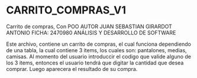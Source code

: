 # CARRITO_COMPRAS_V1
 Carrito de compras, Con POO
 AUTOR JUAN SEBASTIAN GIRARDOT ANTONIO
FICHA: 2470980 ANÁLISIS  Y DESARROLLO DE SOFTWARE

Este archivo, contiene un carrito de compras, el cual funciona dependiendo de una tabla, la cual contiene 3 items, los cuales son: pantalones, medias, camisas.
Al momento del usuario introduccir el codigo que valide alguno de los 3 items, entonces el usuario tendrá que digitar la cantidad que desea comprar.
Luego aparecera el resultado de su compra.
